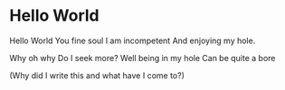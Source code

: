 # Hello World

Hello World
You fine soul
I am incompetent
And enjoying my hole.

Why oh why
Do I seek more?
Well being in my hole
Can be quite a bore

(Why did I write this and what have I come to?)
